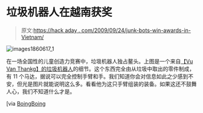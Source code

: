 # 垃圾机器人在越南获奖

> 原文:[https://hack aday . com/2009/09/24/junk-bots-win-awards-in-Vietnam/](https://hackaday.com/2009/09/24/junk-bots-win-awards-in-vietnam/)

![images1860617_1](../Images/9473d4c58ee1db99a8b85d1bec3bf67e.png "images1860617_1")

在一场全国性的儿童创造力竞赛中，垃圾机器人独占鳌头。上图是一个来自[【Vu Van Thankg】的垃圾机器人](http://english.vietnamnet.vn/tech/2009/09/869993/)的细节。这个东西完全由从垃圾中取出的零件制成，有 11 个马达，据说可以完全控制手臂和手。我们知道你会对信息如此之少感到不安，但光是图片就能说明这么多。看看他为这只手臂组装的装备。如果这还不鼓舞人心，我们不知道什么才是。

[via [BoingBoing](http://www.boingboing.net/2009/09/23/vietnamese-junkbot-b.html)